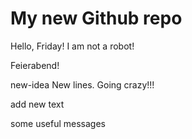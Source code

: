 # My new Github repo

Hello, Friday! I am not a robot!

Feierabend!

new-idea
New lines. Going crazy!!!

add new text

some useful messages
